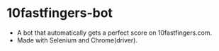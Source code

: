 # 10fastfingers-bot
* A bot that automatically gets a perfect score on 10fastfingers.com.
* Made with Selenium and Chrome(driver).
